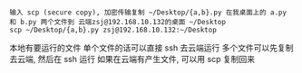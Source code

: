 #
    输入 scp (secure copy), 加密传输复制 ~/Desktop/{a,b}.py 在我桌面上的 a.py 和 b.py 两个文件到 云端zsj@192.168.10.132的桌面 ~/Desktop
    scp ~/Desktop/{a,b}.py zsj@192.168.10.132:~/Desktop
本地有要运行的文件
单个文件的话可以直接 ssh 去云端运行
多个文件可以先复制去云端, 然后在 ssh 运行
如果在云端有产生文件, 可以用 scp 复制回来